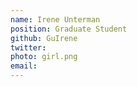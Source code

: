 ```yaml
---
name: Irene Unterman
position: Graduate Student
github: GuIrene
twitter: 
photo: girl.png
email: 
---
```


